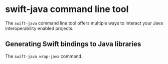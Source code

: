# swift-java command line tool

The `swift-java` command line tool offers multiple ways to interact your Java interoperability enabled projects.

## Generating Swift bindings to Java libraries

The `swift-java wrap-java` command. 
